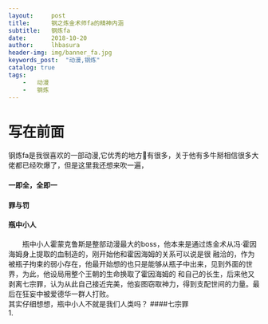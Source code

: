 ```yaml
---  
layout:     post
title:      钢之炼金术师fa的精神内涵
subtitle:   钢炼fa
date:       2018-10-20
author:     lhbasura
header-img: img/banner_fa.jpg
keywords_post:  "动漫,钢炼"
catalog: true
tags:
    -   动漫
    -   钢炼
---  
```

# 写在前面
钢炼fa是我很喜欢的一部动漫,它优秀的地方有很多，关于他有多牛掰相信很多大佬都已经吹爆了，但是这里我还想来吹一遍，
#### 一即全，全即一  

#### 罪与罚
#### 瓶中小人  
&emsp;&emsp;瓶中小人霍蒙克鲁斯是整部动漫最大的boss，他本来是通过炼金术从冯·霍因海姆身上提取的血制造的，刚开始他和霍因海姆的关系可以说是很
融洽的，作为被瓶子拘束的弱小存在，他最开始想的也只是能够从瓶子中出来，见到外面的世界，为此，他设局用整个王朝的生命换取了霍因海姆的
和自己的长生，后来他又剥离七宗罪，认为从此自己接近完美，他妄图窃取神力，得到支配世间的力量。最后在狂妄中被爱德华一群人打败。  
其实仔细想想，瓶中小人不就是我们人类吗？
####七宗罪  
1.

